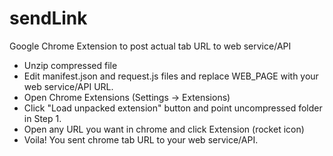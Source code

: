 # sendLink
Google Chrome Extension to post actual tab URL to web service/API 

- Unzip compressed file
- Edit manifest.json and request.js files and replace WEB_PAGE with your web service/API URL.
- Open Chrome Extensions (Settings -> Extensions)
- Click "Load unpacked extension" button and point uncompressed folder in Step 1.
- Open any URL you want in chrome and click Extension (rocket icon)
- Voila! You sent chrome tab URL to your web service/API.
